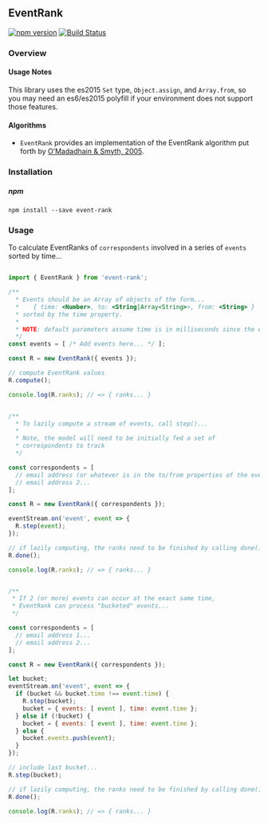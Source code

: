 ## EventRank

[![npm version](https://badge.fury.io/js/event-rank.svg)](http://badge.fury.io/js/event-rank)
[![Build Status](https://travis-ci.org/CrossLead/EventRank.svg?branch=master)](https://travis-ci.org/CrossLead/EventRank)

### Overview

#### Usage Notes

This library uses the es2015 `Set` type, `Object.assign`, and `Array.from`, so you may need an es6/es2015 polyfill if your environment does not support those features.

#### Algorithms

- `EventRank` provides an implementation of the EventRank algorithm put forth by [O’Madadhain & Smyth, 2005](http://www.datalab.uci.edu/papers/linkkdd05-02.pdf).


### Installation

##### npm
```shell
npm install --save event-rank
```


### Usage

To calculate EventRanks of `correspondents` involved in a series of `events` sorted by time...

```javascript

import { EventRank } from 'event-rank';

/**
  * Events should be an Array of objects of the form...
  *    { time: <Number>, to: <String|Array<String>>, from: <String> }
  * sorted by the time property.
  *
  * NOTE: default parameters assume time is in milliseconds since the epoch
  */
const events = [ /* Add events here... */ ];

const R = new EventRank({ events });

// compute EventRank values
R.compute();

console.log(R.ranks); // => { ranks... }


/**
  * To lazily compute a stream of events, call step()...
  *
  * Note, the model will need to be initially fed a set of
  * correspondents to track
  */

const correspondents = [
  // email address (or whatever is in the to/from properties of the events) 1...
  // email address 2...
];

const R = new EventRank({ correspondents });

eventStream.on('event', event => {
  R.step(event);
});

// if lazily computing, the ranks need to be finished by calling done();
R.done();

console.log(R.ranks); // => { ranks... }


/**
 * If 2 (or more) events can occur at the exact same time,
 * EventRank can process "bucketed" events...
 */

const correspondents = [
  // email address 1...
  // email address 2...
];

const R = new EventRank({ correspondents });

let bucket;
eventStream.on('event', event => {
  if (bucket && bucket.time !== event.time) {
    R.step(bucket);
    bucket = { events: [ event ], time: event.time };
  } else if (!bucket) {
    bucket = { events: [ event ], time: event.time };
  } else {
    bucket.events.push(event);
  }
});

// include last bucket...
R.step(bucket);

// if lazily computing, the ranks need to be finished by calling done();
R.done();

console.log(R.ranks); // => { ranks... }
```
